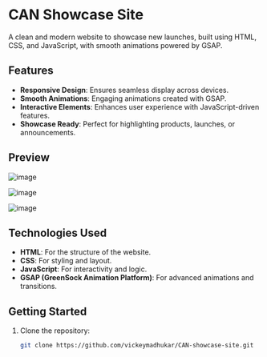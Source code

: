 # CAN Showcase Site

A clean and modern website to showcase new launches, built using HTML, CSS, and JavaScript, with smooth animations powered by GSAP.

## Features

- **Responsive Design**: Ensures seamless display across devices.
- **Smooth Animations**: Engaging animations created with GSAP.
- **Interactive Elements**: Enhances user experience with JavaScript-driven features.
- **Showcase Ready**: Perfect for highlighting products, launches, or announcements.

## Preview
![image](https://github.com/user-attachments/assets/0c329a6b-5294-4e75-a227-9182b9177cc3)

![image](https://github.com/user-attachments/assets/7d9dc94c-ca11-44bf-90e5-75f5df00bfb8)

![image](https://github.com/user-attachments/assets/af9a317d-b9f8-4421-a2c6-2ac55648d0db)


## Technologies Used

- **HTML**: For the structure of the website.
- **CSS**: For styling and layout.
- **JavaScript**: For interactivity and logic.
- **GSAP (GreenSock Animation Platform)**: For advanced animations and transitions.

## Getting Started

1. Clone the repository:
   ```bash
   git clone https://github.com/vickeymadhukar/CAN-showcase-site.git

